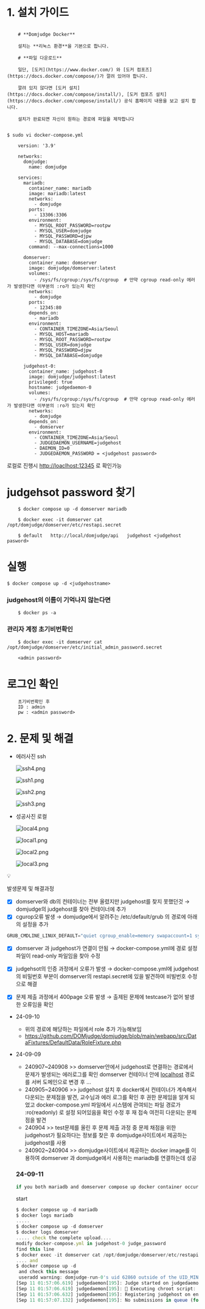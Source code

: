 # 1. 설치 가이드

```shell
    
    # **Domjudge Docker**
    
    설치는 **리눅스 환경**을 기본으로 합니다.
    
    # **파일 다운로드**
    
    일단, [도커](https://www.docker.com/) 와 [도커 컴포즈](https://docs.docker.com/compose/)가 깔려 있어야 합니다.
    
    깔려 있지 않다면 [도커 설치](https://docs.docker.com/compose/install/), [도커 컴포즈 설치](https://docs.docker.com/compose/install/) 공식 홈페이지 내용을 보고 설치 합니다.
    
    설치가 완료되면 자신이 원하는 경로에 파일을 제작합니다
    
```
    $ sudo vi docker-compose.yml
```
    version: '3.9'
    
    networks:
      domjudge:
        name: domjudge
    
    services:
      mariadb:
        container_name: mariadb
        image: mariadb:latest
        networks:
          - domjudge
        ports:
          - 13306:3306
        environment:
          - MYSQL_ROOT_PASSWORD=rootpw
          - MYSQL_USER=domjudge
          - MYSQL_PASSWORD=djpw
          - MYSQL_DATABASE=domjudge
        command: --max-connections=1000
    
      domserver:
        container_name: domserver
        image: domjudge/domserver:latest
        volumes:
          - /sys/fs/cgroup:/sys/fs/cgroup  # 만약 cgroup read-only 에러가 발생한다면 이부분의 :ro가 있는지 확인
        networks:
          - domjudge
        ports:
          - 12345:80
        depends_on:
          - mariadb
        environment:
          - CONTAINER_TIMEZONE=Asia/Seoul
          - MYSQL_HOST=mariadb
          - MYSQL_ROOT_PASSWORD=rootpw
          - MYSQL_USER=domjudge
          - MYSQL_PASSWORD=djpw
          - MYSQL_DATABASE=domjudge
    
      judgehost-0:
        container_name: judgehost-0
        image: domjudge/judgehost:latest
        privileged: true
        hostname: judgedaemon-0
        volumes:
          - /sys/fs/cgroup:/sys/fs/cgroup  # 만약 cgroup read-only 에러가 발생한다면 이부분의 :ro가 있는지 확인
        networks:
          - domjudge
        depends_on:
          - domserver
        environment:
          - CONTAINER_TIMEZONE=Asia/Seoul
          - JUDGEDAEMON_USERNAME=judgehost
          - DAEMON_ID=0
          - JUDGEDAEMON_PASSWORD = <judgehost password>
```
로컬로 진행시 [http://loaclhost:12345](http://loaclhost:12345/) 로 확인가능
    
# **judgehsot password 찾기**
    
```
    $ docker compose up -d domserver mariadb
    
    $ docker exec -it domserver cat /opt/domjudge/domserver/etc/restapi.secret
    
    $ default	http://local/domjudge/api	judgehost <judgehost pasword>
```
# **실행**
    

    $ docker compose up -d <judgehostname>
    
### **judgehost의 이름이 기억나지 않는다면**

```
    $ docker ps -a
```

### **관리자 계정 초기비번확인**
    
```
    $ docker exec -it domserver cat /opt/domjudge/domserver/etc/initial_admin_password.secret
    
    <admin password>
```
    
# **로그인 확인**
    
```
    초기비번확인 후
    ID : admin
    pw : <admin password>
```
    

# 2. 문제 및 해결

- 에러사진 ssh
    
    ![ssh4.png](https://prod-files-secure.s3.us-west-2.amazonaws.com/e0045713-8254-4a99-8133-738edc1c294c/6f0d36a1-10ac-4f72-95d5-67e3f0a99f81/ssh4.png)
    
    ![ssh1.png](https://prod-files-secure.s3.us-west-2.amazonaws.com/e0045713-8254-4a99-8133-738edc1c294c/54b136b8-556a-4e29-acfd-e265997addfd/ssh1.png)
    
    ![ssh2.png](https://prod-files-secure.s3.us-west-2.amazonaws.com/e0045713-8254-4a99-8133-738edc1c294c/893f6fed-ef03-4e5b-84f2-a001aea5386d/ssh2.png)
    
    ![ssh3.png](https://prod-files-secure.s3.us-west-2.amazonaws.com/e0045713-8254-4a99-8133-738edc1c294c/82a7b80d-2945-4a2e-bd69-191b172fe049/ssh3.png)
    

- 성공사진 로컬
    
    ![local4.png](https://prod-files-secure.s3.us-west-2.amazonaws.com/e0045713-8254-4a99-8133-738edc1c294c/237d7124-1f8e-44a1-9b84-e2c1fc1ca18e/local4.png)
    
    ![local1.png](https://prod-files-secure.s3.us-west-2.amazonaws.com/e0045713-8254-4a99-8133-738edc1c294c/12bf67df-0aba-4b41-abfb-b97778682d6a/local1.png)
    
    ![local2.png](https://prod-files-secure.s3.us-west-2.amazonaws.com/e0045713-8254-4a99-8133-738edc1c294c/f381a7bd-17e7-47e4-b2b7-2d4e6e29c14b/local2.png)
    
    ![local3.png](https://prod-files-secure.s3.us-west-2.amazonaws.com/e0045713-8254-4a99-8133-738edc1c294c/72b61e94-1863-43ae-a566-ccae4ad8b28d/local3.png)
    

<aside>
💡

발생문제 및 해결과정

- [x]  domserver와 db의 컨테이너는 전부 올렸지만 judgehost를 찾지 못했던것 → domjudge의 judgehost를 찾아 컨테이너에 추가
- [x]  cgurop오류 발생 → domjudge에서 알려주는 /etc/default/grub 의 경로에  아래의 설정을 추가

```jsx
GRUB_CMDLINE_LINUX_DEFAULT="quiet cgroup_enable=memory swapaccount=1 systemd.unified_cgroup_hierarchy=0"
```

- [x]  domserver 과 judgehost가 연결이 안됨 → docker-compose.yml에 경로 설정 파일이 read-only 파일임을 찾아 수정
- [x]  judgehsot의 인증 과정에서 오류가 발생 → docker-compose.yml에 judgehost의 비밀번호 부분이 domserver의 restapi.secret에 있을 발견하여 비빌번호 수정으로  해결
- [x]  문제 제출 과정에서 400page 오류 발생 → 출제된 문제에 testcase가 없어 발생한 오류임을 확인

 

</aside>

- 24-09-10
    - 위의 경로에 해당하는 파일에서 role 추가 가능해보임
    - https://github.com/DOMjudge/domjudge/blob/main/webapp/src/DataFixtures/DefaultData/RoleFixture.php
- 24-09-09
    - 240907~240908 >> domserver안에서 judgehost로 연결하는 경로에서 문제가 발생되는 에러로그를 확인 domserver 컨테이너 안에  [localhost](http://localhost) 경로를 서버 도메인으로 변경  후 …
    - 240905~240906 >> judgehost 설치 후 docker에서 컨테이너가 계속해서 다운되는 문제점을 발견, 교수님과 에러 로그를 확인 후 권한 문제임을 알게 되었고 docker-compose.yml 파일에서 시스템에 관여되는 파일 경로가 :ro(readonly) 로 설정 되어있음을 확인 수정 후 재 접속 여전히 다운되는 문제점을 발견
    - 240904 >> test문제를 올린 후 문제 제출 과정 중 문제 채점을 위한 judgehost가 필요하다는 정보를 찾은 후 domjudge사이트에서 제공하는 judgehost를 사용
    - 240902~240904 >> domjudge사이트에서 제공하는 docker image를 이용하여 domserver 과 domjudge에서 사용하는 mariadb를 연결하는데 성공
    
    ### 24-09-11
    
    ```bash
    if you both mariadb and domserver compose up docker container occured error you can tried //분리 해서 해보세요
    ```
    
    start
    
    ```jsx
    $ docker compose up -d mariadb 
    $ docker logs mariadb
    .....
    $ docker compose up -d domserver
    $ docker logs domserver
    ..... check the complete upload....
    modify docker-compose.yml in judgehost-0 judge_password
    find this line
    $ docker exec -it domserver cat /opt/domjudge/domserver/etc/restapi.secret
    .... and
    $ docker compose up -d
     and check this message
     useradd warning: domjudge-run-0's uid 62860 outside of the UID_MIN 1000 and UID_MAX 60000 range.
    [Sep 11 01:57:06.619] judgedaemon[195]: Judge started on judgedaemon-0-0 [DOMjudge/8.2.3]
    [Sep 11 01:57:06.619] judgedaemon[195]: 🔏 Executing chroot script: 'chroot-startstop.sh check'
    [Sep 11 01:57:06.632] judgedaemon[195]: Registering judgehost on endpoint default: http://domserver/api/v4
    [Sep 11 01:57:07.132] judgedaemon[195]: No submissions in queue (for endpoint default), waiting...
    ```
